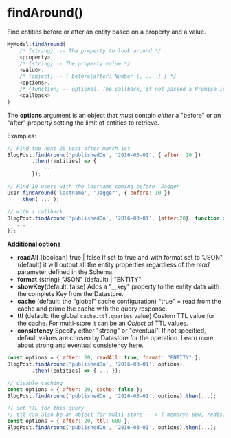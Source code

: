 # findAround\(\)

Find entities before or after an entity based on a property and a value.

```javascript
MyModel.findAround(
    /* {string}. -- The property to look around */
    <property>,
    /* {string} -- The property value */
    <value>,
    /* {object} -- { before|after: Number [, ... ] } */
    <options>,
    /* {function} -- optional. The callback, if not passed a Promise is returned */
    <callback>
)
```

The **options** argument is an object that _must_ contain _either_ a "before" or an "after" property setting the limit of entities to retrieve.

Examples:

```javascript
// Find the next 20 post after march 1st
BlogPost.findAround('publishedOn', '2016-03-01', { after: 20 })
        .then((entities) => {
            ...
        });

// Find 10 users with the lastname coming before 'Jagger'
User.findAround('lastname', 'Jagger', { before: 10 })
    .then( ... );

// with a callback
BlogPost.findAround('publishedOn', '2016-03-01', {after:20}, function onEntities(err, entities){
   ...
});
```

**Additional options**

* **readAll** {boolean} true \| false If set to true and with format set to "JSON" \(default\) it will output all the entity properties regardless of the _read_ parameter defined in the Schema.
* **format** {string} "JSON" \(default\) \| "ENTITY"
* **showKey**\(default: false\) Adds a "\_\_key" property to the entity data with the complete Key from the Datastore.
* **cache** \(default: the "global" cache configuration\) "true" = read from the cache and prime the cache with the query response.
* **ttl** \(default: the global `cache.ttl.queries` value\) Custom TTL value for the cache. For multi-store it can be an _Object_ of TTL values.
* **consistency** Specify either "strong" or "eventual". If not specified, default values are chosen by Datastore for the operation. Learn more about strong and eventual consistency [here](https://cloud.google.com/datastore/docs/articles/balancing-strong-and-eventual-consistency-with-google-cloud-datastore).

```javascript
const options = { after: 20, readAll: true, format: "ENTITY" };
BlogPost.findAround('publishedOn', '2016-03-01', options)
        .then((entities) => { ... });

// disable caching
const options = { after: 20, cache: false };
BlogPost.findAround('publishedOn', '2016-03-01', options).then(...);

// set TTL for this query
// ttl can also be an object for multi-store ---> { memory: 600, redis: 3600 }
const options = { after: 20, ttl: 600 };
BlogPost.findAround('publishedOn', '2016-03-01', options).then(...);
```

